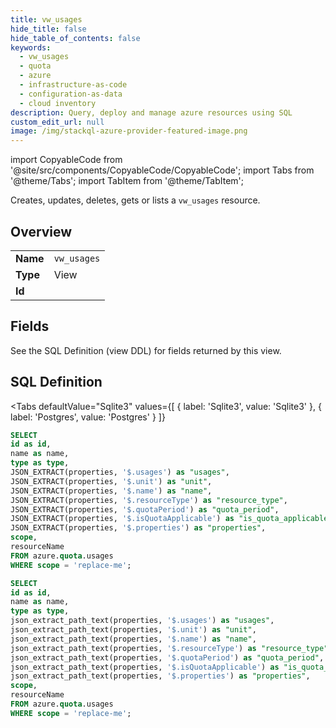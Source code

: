 ```yaml
--- 
title: vw_usages
hide_title: false
hide_table_of_contents: false
keywords:
  - vw_usages
  - quota
  - azure
  - infrastructure-as-code
  - configuration-as-data
  - cloud inventory
description: Query, deploy and manage azure resources using SQL
custom_edit_url: null
image: /img/stackql-azure-provider-featured-image.png
---
```


import CopyableCode from '@site/src/components/CopyableCode/CopyableCode';
import Tabs from '@theme/Tabs';
import TabItem from '@theme/TabItem';

Creates, updates, deletes, gets or lists a <code>vw_usages</code> resource.

## Overview
<table><tbody>
<tr><td><b>Name</b></td><td><code>vw_usages</code></td></tr>
<tr><td><b>Type</b></td><td>View</td></tr>
<tr><td><b>Id</b></td><td><CopyableCode code="azure.quota.vw_usages" /></td></tr>
</tbody></table>

## Fields

See the SQL Definition (view DDL) for fields returned by this view.

## SQL Definition

<Tabs
defaultValue="Sqlite3"
values={[
{ label: 'Sqlite3', value: 'Sqlite3' },
{ label: 'Postgres', value: 'Postgres' }
]}
>
<TabItem value="Sqlite3">

```sql
SELECT
id as id,
name as name,
type as type,
JSON_EXTRACT(properties, '$.usages') as "usages",
JSON_EXTRACT(properties, '$.unit') as "unit",
JSON_EXTRACT(properties, '$.name') as "name",
JSON_EXTRACT(properties, '$.resourceType') as "resource_type",
JSON_EXTRACT(properties, '$.quotaPeriod') as "quota_period",
JSON_EXTRACT(properties, '$.isQuotaApplicable') as "is_quota_applicable",
JSON_EXTRACT(properties, '$.properties') as "properties",
scope,
resourceName
FROM azure.quota.usages
WHERE scope = 'replace-me';
```

</TabItem>
<TabItem value="Postgres">

```sql
SELECT
id as id,
name as name,
type as type,
json_extract_path_text(properties, '$.usages') as "usages",
json_extract_path_text(properties, '$.unit') as "unit",
json_extract_path_text(properties, '$.name') as "name",
json_extract_path_text(properties, '$.resourceType') as "resource_type",
json_extract_path_text(properties, '$.quotaPeriod') as "quota_period",
json_extract_path_text(properties, '$.isQuotaApplicable') as "is_quota_applicable",
json_extract_path_text(properties, '$.properties') as "properties",
scope,
resourceName
FROM azure.quota.usages
WHERE scope = 'replace-me';
```

</TabItem>
</Tabs>
